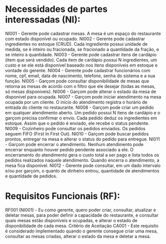 # Necessidades de partes interessadas (NI):

NI001 - Gerente pode cadastrar mesas. A mesa é um espaço do restaurante com estado disponível ou ocupado.
NI002 - Gerente pode cadastrar ingredientes no estoque (CRUD). Cada ingrediente possui unidade de medida, se é inteiro ou fracionada, se fracionado a quantidade da fração, e se inteiro a quantidade.
NI003 - Gerente pode cadastrar itens de cardápio (item que será vendido). Cada item de cardápio possui N ingredientes, um custo e se ele está disponível baseado nos itens disponíveis em estoque e vontade do gerente.
NI004 - Gerente pode cadastrar funcionários com nome, cpf, email, data de nascimento, telefone, senha do sistema e a sua função.
NI005 - Garçom pode consultar disponibilidade de mesas que retorna as mesas de acordo com o filtro que ele desejar (todas as mesas, só mesas disponíveis).
NI006 - Garçom pode alterar o estado da mesa de disponível para ocupada.
NI007 - Garçom pode iniciar atendimento na mesa ocupada por um cliente. O início do atendimento registra o horário de entrada do cliente no restaurante.
NI008 - Garçom pode criar um pedido em qualquer atendimento aberto. Um pedido possui N itens de cardápio e o garçom precisa confirmar o envio. Cada pedido deduz os ingredientes em estoque. Assim que o pedido é enviado, ele recebe o status pendente.
NI009 - Cozinheiro pode consultar os pedidos enviados. Os pedidos seguem FIFO (First In First Out).
NI010 - Garçom pode buscar pedidos prontos, entregar na mesa e alterar o status do pedido para entregue.
NI011 - Garçom pode encerrar o atendimento. Nenhum atendimento pode encerrar enquanto houver pedido pendente associado a ele. O encerramento do atendimento gera o custo total a ser pago e lista todos os pedidos realizados naquele atendimento. Quando encerra o atendimento, a mesa fica disponível.
NI012 - Gerente pode consultar, em um dado intervalo e/ou por garçom, o quanto de dinheiro entrou, quantidade de atendimentos e quantidade de pedidos.

# Requisitos Funcionais (RF):

RF001 (NI001) - Eu como gerente, quero poder criar, consultar, atualizar e deletar mesas, para poder definir a capacidade do restaurante, e consultar quais mesas estão disponíveis e ocupadas, e alterar o estado de disponibilidade de cada mesa.
Critério de Aceitação CA001 - Este requisito é considerado implementado quando o gerente consegue criar uma mesa, consultar as mesas criadas, alterar o estado da mesa e deletar a mesa.





